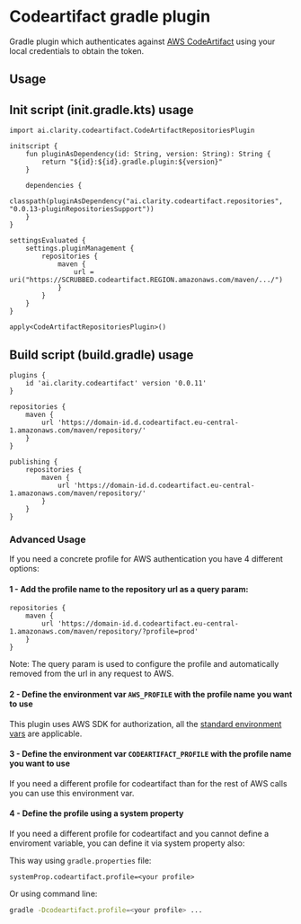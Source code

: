 # Codeartifact gradle plugin

Gradle plugin which authenticates against [AWS CodeArtifact](https://aws.amazon.com/es/codeartifact/) using your local credentials to obtain
the token.

## Usage

## Init script (init.gradle.kts) usage

```
import ai.clarity.codeartifact.CodeArtifactRepositoriesPlugin

initscript {
    fun pluginAsDependency(id: String, version: String): String {
        return "${id}:${id}.gradle.plugin:${version}"
    }

    dependencies {
        classpath(pluginAsDependency("ai.clarity.codeartifact.repositories", "0.0.13-pluginRepositoriesSupport"))
    }
}

settingsEvaluated {
    settings.pluginManagement {
        repositories {
            maven {
                url = uri("https://SCRUBBED.codeartifact.REGION.amazonaws.com/maven/.../")
            }
        }
    }
}

apply<CodeArtifactRepositoriesPlugin>()
```

## Build script  (build.gradle) usage

```
plugins {
    id 'ai.clarity.codeartifact' version '0.0.11'
}

repositories {
    maven {
        url 'https://domain-id.d.codeartifact.eu-central-1.amazonaws.com/maven/repository/'
    }
}

publishing {
    repositories {
        maven {
            url 'https://domain-id.d.codeartifact.eu-central-1.amazonaws.com/maven/repository/'
        }
    }
}
```

### Advanced Usage

If you need a concrete profile for AWS authentication you have 4 different options:

#### 1 - Add the profile name to the repository url as a query param:

```
repositories {
    maven {
        url 'https://domain-id.d.codeartifact.eu-central-1.amazonaws.com/maven/repository/?profile=prod'
    }
}

```

Note: The query param is used to configure the profile and automatically removed from the url in any request to AWS.

#### 2 - Define the environment var `AWS_PROFILE` with the profile name you want to use

This plugin uses AWS SDK for authorization, all
the [standard environment vars](https://docs.aws.amazon.com/sdk-for-java/v1/developer-guide/credentials.html) are applicable.

#### 3 - Define the environment var `CODEARTIFACT_PROFILE` with the profile name you want to use

If you need a different profile for codeartifact than for the rest of AWS calls you can use this environment var. 

#### 4 - Define the profile using a system property

If you need a different profile for codeartifact and you cannot define a enviroment variable, you
can define it via system property also:

This way using `gradle.properties` file:

```properties
systemProp.codeartifact.profile=<your profile>
```

Or using command line:

```bash
gradle -Dcodeartifact.profile=<your profile> ...
```
